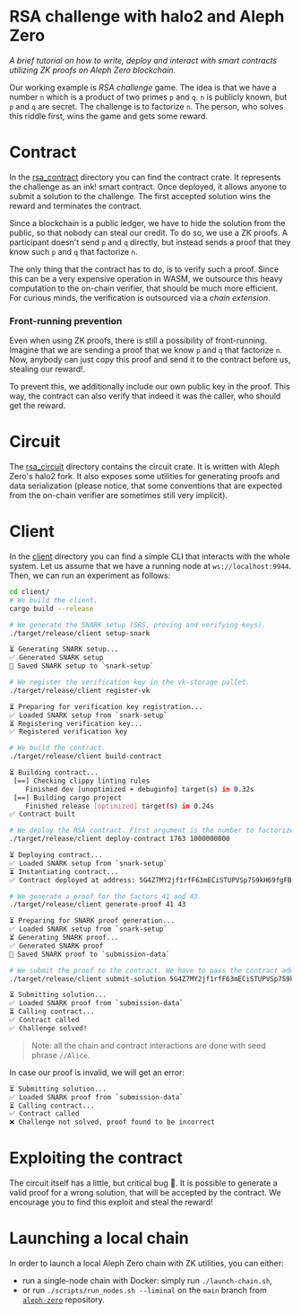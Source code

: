 # RSA challenge with halo2 and Aleph Zero

_A brief tutorial on how to write, deploy and interact with smart contracts utilizing ZK proofs on Aleph Zero blockchain._

Our working example is _RSA challenge_ game.
The idea is that we have a number `n` which is a product of two primes `p` and `q`.
`n` is publicly known, but `p` and `q` are secret.
The challenge is to factorize `n`.
The person, who solves this riddle first, wins the game and gets some reward.

# Contract

In the [rsa_contract](./rsa_contract) directory you can find the contract crate.
It represents the challenge as an ink! smart contract.
Once deployed, it allows anyone to submit a solution to the challenge.
The first accepted solution wins the reward and terminates the contract.

Since a blockchain is a public ledger, we have to hide the solution from the public, so that nobody can steal our credit.
To do so, we use a ZK proofs. A participant doesn't send `p` and `q` directly, but instead sends a proof that they know such `p` and `q` that factorize `n`.

The only thing that the contract has to do, is to verify such a proof.
Since this can be a very expensive operation in WASM, we outsource this heavy computation to the on-chain verifier, that should be much more efficient.
For curious minds, the verification is outsourced via a _chain extension_.

### Front-running prevention

Even when using ZK proofs, there is still a possibility of front-running.
Imagine that we are sending a proof that we know `p` and `q` that factorize `n`.
Now, anybody can just copy this proof and send it to the contract before us, stealing our reward!.

To prevent this, we additionally include our own public key in the proof.
This way, the contract can also verify that indeed it was the caller, who should get the reward.

# Circuit

The [rsa_circuit](./rsa_circuit) directory contains the circuit crate.
It is written with Aleph Zero's halo2 fork.
It also exposes some utilities for generating proofs and data serialization (please notice, that some conventions that are expected from the on-chain verifier are sometimes still very implicit).

# Client

In the [client](./client) directory you can find a simple CLI that interacts with the whole system.
Let us assume that we have a running node at `ws://localhost:9944`.
Then, we can run an experiment as follows:

```bash
cd client/
# We build the client.
cargo build --release

# We generate the SNARK setup (SRS, proving and verifying keys).
./target/release/client setup-snark

⏳ Generating SNARK setup...
✅ Generated SNARK setup
💾 Saved SNARK setup to `snark-setup`

# We register the verification key in the vk-storage pallet.
./target/release/client register-vk

⏳ Preparing for verification key registration...
✅ Loaded SNARK setup from `snark-setup`
⏳ Registering verification key...
✅ Registered verification key

# We build the contract.
./target/release/client build-contract

⏳ Building contract...
 [==] Checking clippy linting rules
    Finished dev [unoptimized + debuginfo] target(s) in 0.32s
 [==] Building cargo project
    Finished release [optimized] target(s) in 0.24s
✅ Contract built

# We deploy the RSA contract. First argument is the number to factorize, second is the reward.
./target/release/client deploy-contract 1763 1000000000

⏳ Deploying contract...
✅ Loaded SNARK setup from `snark-setup`
⏳ Instantiating contract...
✅ Contract deployed at address: 5G4Z7MY2jf1rfF63mECiSTUPVSp7S9kH69fgFBF3Aj8uBxwM

# We generate a proof for the factors 41 and 43.
./target/release/client generate-proof 41 43

⏳ Preparing for SNARK proof generation...
✅ Loaded SNARK setup from `snark-setup`
⏳ Generating SNARK proof...
✅ Generated SNARK proof
💾 Saved SNARK proof to `submission-data`

# We submit the proof to the contract. We have to pass the contract address as an argument (it was printed after the deployment).
./target/release/client submit-solution 5G4Z7MY2jf1rfF63mECiSTUPVSp7S9kH69fgFBF3Aj8uBxwM

⏳ Submitting solution...
✅ Loaded SNARK proof from `submission-data`
⏳ Calling contract...
✅ Contract called
✅ Challenge solved!
```

> Note: all the chain and contract interactions are done with seed phrase `//Alice`.

In case our proof is invalid, we will get an error:

```bash
⏳ Submitting solution...
✅ Loaded SNARK proof from `submission-data`
⏳ Calling contract...
✅ Contract called
❌ Challenge not solved, proof found to be incorrect
```

# Exploiting the contract

The circuit itself has a little, but critical bug 🐛.
It is possible to generate a valid proof for a wrong solution, that will be accepted by the contract.
We encourage you to find this exploit and steal the reward!

# Launching a local chain

In order to launch a local Aleph Zero chain with ZK utilities, you can either:
- run a single-node chain with Docker: simply run `./launch-chain.sh`,
- or run `./scripts/run_nodes.sh --liminal` on the `main` branch from [`aleph-zero`](https://github.com/Cardinal-Cryptography/aleph-node) repository.
